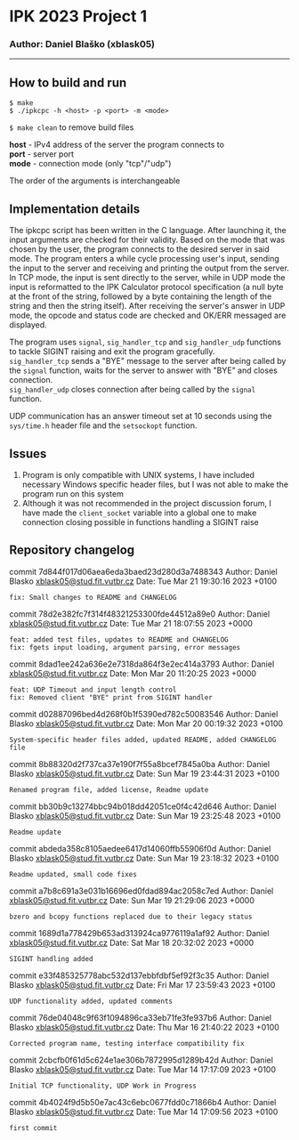 # IPK 2023 Project 1
### Author: Daniel Blaško (xblask05)
<hr>

## How to build and run
```
$ make
$ ./ipkcpc -h <host> -p <port> -m <mode>
```

`$ make clean` to remove build files

**host** - IPv4 address of the server the program connects to \
**port** - server port \
**mode** - connection mode (only "tcp"/"udp") 

The order of the arguments is interchangeable

## Implementation details
The ipkcpc script has been written in the C language. After launching it, the input arguments are checked for their validity. Based on the mode that was chosen by the user, the program connects to the desired server in said mode. The program enters a while cycle processing user's input, sending the input to the server and receiving and printing the output from the server. 
In TCP mode, the input is sent directly to the server, while in UDP mode the input is reformatted to the IPK Calculator protocol specification (a null byte at the front of the string, followed by a byte containing the length of the string and then the string itself). After receiving the server's answer in UDP mode, the opcode and status code are checked and OK/ERR messaged are displayed.

The program uses `signal`, `sig_handler_tcp` and `sig_handler_udp` functions to tackle SIGINT raising and exit the program gracefully. \
`sig_handler_tcp` sends a "BYE" message to the server after being called by the `signal` function, waits for the server to answer with "BYE" and closes connection. \
`sig_handler_udp` closes connection after being called by the `signal` function.

UDP communication has an answer timeout set at 10 seconds using the `sys/time.h` header file and the `setsockopt` function.

## Issues
1. Program is only compatible with UNIX systems, I have included necessary Windows specific header files, but I was not able to make the program run on this system
2. Although it was not recommended in the project discussion forum, I have made the `client_socket` variable into a global one to make connection closing possible in functions handling a SIGINT raise

## Repository changelog
commit 7d844f017d06aea6eda3baed23d280d3a7488343
Author: Daniel Blasko <xblask05@stud.fit.vutbr.cz>
Date:   Tue Mar 21 19:30:16 2023 +0100

    fix: Small changes to README and CHANGELOG

commit 78d2e382fc7f314f48321253300fde44512a89e0
Author: Daniel <xblask05@stud.fit.vutbr.cz>
Date:   Tue Mar 21 18:07:55 2023 +0000

    feat: added test files, updates to README and CHANGELOG
    fix: fgets input loading, argument parsing, error messages

commit 8dad1ee242a636e2e7318da864f3e2ec414a3793
Author: Daniel <xblask05@stud.fit.vutbr.cz>
Date:   Mon Mar 20 11:20:25 2023 +0000

    feat: UDP Timeout and input length control
    fix: Removed client "BYE" print from SIGINT handler

commit d02887096bed4d268f0b1f5390ed782c50083546
Author: Daniel Blasko <xblask05@stud.fit.vutbr.cz>
Date:   Mon Mar 20 00:19:32 2023 +0100

    System-specific header files added, updated README, added CHANGELOG file

commit 8b88320d2f737ca37e190f7f55a8bcef7845a0ba
Author: Daniel Blasko <xblask05@stud.fit.vutbr.cz>
Date:   Sun Mar 19 23:44:31 2023 +0100

    Renamed program file, added license, Readme update

commit bb30b9c13274bbc94b018dd42051ce0f4c42d646
Author: Daniel Blasko <xblask05@stud.fit.vutbr.cz>
Date:   Sun Mar 19 23:25:48 2023 +0100

    Readme update

commit abdeda358c8105aedee6417d14060ffb55906f0d
Author: Daniel Blasko <xblask05@stud.fit.vutbr.cz>
Date:   Sun Mar 19 23:18:32 2023 +0100

    Readme updated, small code fixes

commit a7b8c691a3e031b16696ed0fdad894ac2058c7ed
Author: Daniel <xblask05@stud.fit.vutbr.cz>
Date:   Sun Mar 19 21:29:06 2023 +0000

    bzero and bcopy functions replaced due to their legacy status

commit 1689d1a778429b653ad313924ca9776119a1af92
Author: Daniel <xblask05@stud.fit.vutbr.cz>
Date:   Sat Mar 18 20:32:02 2023 +0000

    SIGINT handling added

commit e33f485325778abc532d137ebbfdbf5ef92f3c35
Author: Daniel Blasko <xblask05@stud.fit.vutbr.cz>
Date:   Fri Mar 17 23:59:43 2023 +0100

    UDP functionality added, updated comments

commit 76de04048c9f63f1094896ca33eb71fe3fe937b6
Author: Daniel Blasko <xblask05@stud.fit.vutbr.cz>
Date:   Thu Mar 16 21:40:22 2023 +0100

    Corrected program name, testing interface compatibility fix

commit 2cbcfb0f61d5c624e1ae306b7872995d1289b42d
Author: Daniel Blasko <xblask05@stud.fit.vutbr.cz>
Date:   Tue Mar 14 17:17:09 2023 +0100

    Initial TCP functionality, UDP Work in Progress

commit 4b4024f9d5b50e7ac43c6ebc0677fdd0c71866b4
Author: Daniel Blasko <xblask05@stud.fit.vutbr.cz>
Date:   Tue Mar 14 17:09:56 2023 +0100

    first commit